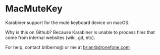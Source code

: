 # MacMuteKey

Karabiner support for the mute keyboard device on macOS.

Why is this on Github? Because Karabiner is unable to process files that come from internal websites (wiki, git, etc).

For help, contact briberns@ or me at brian@dronefone.com

